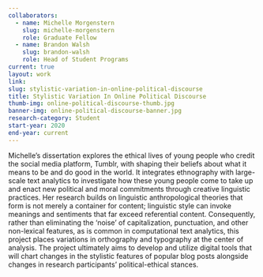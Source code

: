 ```yaml
---
collaborators:
  - name: Michelle Morgenstern
    slug: michelle-morgenstern
    role: Graduate Fellow
  - name: Brandon Walsh
    slug: brandon-walsh
    role: Head of Student Programs
current: true
layout: work
link:
slug: stylistic-variation-in-online-political-discourse
title: Stylistic Variation In Online Political Discourse
thumb-img: online-political-discourse-thumb.jpg
banner-img: online-political-discourse-banner.jpg
research-category: Student
start-year: 2020
end-year: current
---
```

Michelle’s dissertation explores the ethical lives of young people who credit the social media platform, Tumblr, with shaping their beliefs about what it means to be and do good in the world. It integrates ethnography with large-scale text analytics to investigate how these young people come to take up and enact new political and moral commitments through creative linguistic practices. Her research builds on linguistic anthropological theories that form is not merely a container for content; linguistic style can invoke meanings and sentiments that far exceed referential content. Consequently, rather than eliminating the ‘noise’ of capitalization, punctuation, and other non-lexical features, as is common in computational text analytics, this project places variations in orthography and typography at the center of analysis. The project ultimately aims to develop and utilize digital tools that will chart changes in the stylistic features of popular blog posts alongside changes in research participants’ political-ethical stances.
